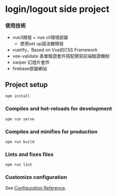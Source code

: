 # login/logout side project

### 使用技術
* vue3開發 + vue cli環境部屬
  * 使用set up語法糖開發 
* vuetify，Based on Vue的CSS Framework
* vee-validate 表單驗證套件搭配撰寫前端驗證機制 
* swiper 幻燈片套件
* firebase部屬網站


## Project setup
```
npm install
```

### Compiles and hot-reloads for development
```
npm run serve
```

### Compiles and minifies for production
```
npm run build
```

### Lints and fixes files
```
npm run lint
```

### Customize configuration
See [Configuration Reference](https://cli.vuejs.org/config/).
